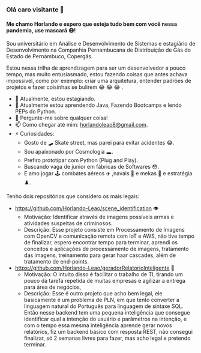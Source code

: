### Olá caro visitante 👋

#### Me chamo Horlando e espero que esteja tudo bem com você nessa pandemia, use mascará 😷!

Sou universitário em Análise e Desenvolvimento de Sistemas e estagiário de Desenvolvimento na Companhia Pernambucana de Distribuição de Gás do Estado de Pernambuco, Copergás.

Estou nessa trilha de aprendizagem para ser um desenvolvedor a pouco tempo, mas muito entusiasmado, estou fazendo coisas que antes achava impossível, como por exemplo: criar uma arquitetura, entender padrões de projetos e fazer coisinhas se bulirem 😂 😂 😂 .

- 🔭 Atualmente, estou estagiando.
- 🌱 Atualmente estou aprendendo Java, Fazendo Bootcamps e lendo PEPs do Python.
- 💬 Pergunte-me sobre qualquer coisa!
- 📫 Como chegar até mim: horlandoleao8@gmail.com.
- ⚡ Curiosidades:
  - Gosto de 🛹 Skate street, mas parei para evitar acidentes 😂.
  - Sou apaixonado por Cosmologia 🕳️.
  - Prefiro prototipar com Python (Plug and Play).
  - Buscando vaga de junior em fábricas de Softwares :flushed:.
  - E amo jogar 🕹️ combates aéreos ✈️ ,navais 🚢 e mekas 🤖 e estratégia ♟️.

Tenho dois repositórios que considero os mais legais:

 * https://github.com/Horlando-Leao/scene_identification 👁️
    * Motivação: Identificar através de imagens possíveis armas e atividades suspeitas de criminosos.
    * Descrição: Esse projeto consiste em Processamento de Imagens com OpenCV e comunicação remota com IoT e AWS, não tive tempo de finalizar, espero encontrar tempo para terminar, aprendi os conceitos e aplicações de processamento de imagens, tratamento das imagens, treinamento para gerar haar cascades, além de tratamento de end-points.
 * https://github.com/Horlando-Leao/geradorRelatorioInteligente 🧠
    * Motivação: O intuito disso é facilitar o trabalho de TI, tirando um pouco da tarefa repetida de muitas empresas e agilizar a entrega para área de negócios,
    * Descrição: Esse é outro projeto que acho bem legal, ele basicamente é um problema de PLN, em que tento converter a linguagem natural do Português para linguagem de sintaxe SQL. Então nesse backend tem uma pequena inteligência que consegue identificar qual a intenção do usuário e parâmetros na intenção, e com o tempo essa mesma inteligência aprende gerar novos relatórios, fiz um backend básico com resposta REST, não consegui finalizar, só 2 semanas livres para fazer, mas acho legal e pretendo terminar.

